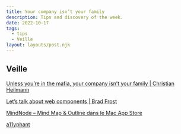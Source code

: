 ```yaml
---
title: Your company isn’t your family
description: Tips and discovery of the week.
date: 2022-10-17
tags:
  - tips
  - Veille
layout: layouts/post.njk
---
```


## Veille

[Unless you’re in the mafia, your company isn’t your family | Christian Heilmann](https://christianheilmann.com/2022/10/06/unless-youre-in-the-mafia-your-company-isnt-your-family/)

[Let’s talk about web components | Brad Frost](https://bradfrost.com/blog/post/lets-talk-about-web-components/)

[MindNode – Mind Map & Outline dans le Mac App Store](https://apps.apple.com/fr/app/mindnode-mind-map-outline/id1289197285?mt=12)

[a11yphant](https://a11yphant.com/)